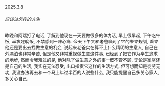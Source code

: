 2025.3.8

###### 应该过怎样的人生

昨晚和阿瑞打了电话, 了解到他现在一天要做很多的体力活, 早上很早起, 下午吃午饭, 半夜吃晚饭, 不禁感到一阵心痛. 今天下午又和老爸聊到了它的未来规划, 看来他还是要出去找做生意的机会, 说起来老爸实在算不上什么精明的生意人, 自己在外漂泊也非常辛苦, 但是他又非常重视做生意这件事, 已经到了把它作为毕生追求的地步, 然而令我难过的是, 他对除了做生意之外的事一概不管不顾, 无论是家庭还是自己的生活, 我实在无法忍受, 出口指责它这样的生活方式, 但可想而知是徒劳无功, 我没办法再去和一个马上年过半百的人说些什么, 我只能提醒自己多关心家人, 多关心自己.